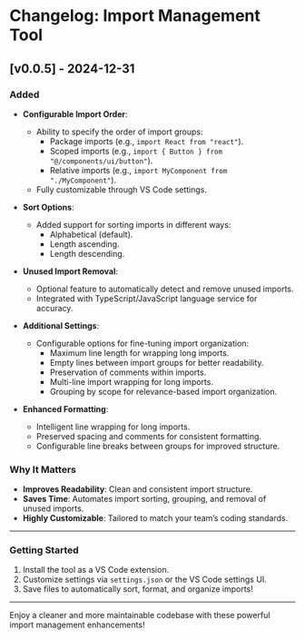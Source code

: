 # Changelog: Import Management Tool  

## [v0.0.5] - 2024-12-31  
### Added  
- **Configurable Import Order**:  
  - Ability to specify the order of import groups:  
    - Package imports (e.g., `import React from "react"`).  
    - Scoped imports (e.g., `import { Button } from "@/components/ui/button"`).  
    - Relative imports (e.g., `import MyComponent from "./MyComponent"`).  
  - Fully customizable through VS Code settings.  

- **Sort Options**:  
  - Added support for sorting imports in different ways:  
    - Alphabetical (default).  
    - Length ascending.  
    - Length descending.  

- **Unused Import Removal**:  
  - Optional feature to automatically detect and remove unused imports.  
  - Integrated with TypeScript/JavaScript language service for accuracy.  

- **Additional Settings**:  
  - Configurable options for fine-tuning import organization:  
    - Maximum line length for wrapping long imports.  
    - Empty lines between import groups for better readability.  
    - Preservation of comments within imports.  
    - Multi-line import wrapping for long imports.  
    - Grouping by scope for relevance-based import organization.  

- **Enhanced Formatting**:  
  - Intelligent line wrapping for long imports.  
  - Preserved spacing and comments for consistent formatting.  
  - Configurable line breaks between groups for improved structure.  

### Why It Matters  
- **Improves Readability**: Clean and consistent import structure.  
- **Saves Time**: Automates import sorting, grouping, and removal of unused imports.  
- **Highly Customizable**: Tailored to match your team’s coding standards.  

---

### Getting Started  
1. Install the tool as a VS Code extension.  
2. Customize settings via `settings.json` or the VS Code settings UI.  
3. Save files to automatically sort, format, and organize imports!  

---

Enjoy a cleaner and more maintainable codebase with these powerful import management enhancements!  
